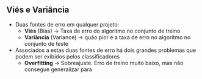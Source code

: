 ## Viés e Variância

- Duas fontes de erro em qualquer projeto:
	- **Viés** (Bias) -> Taxa de erro do algoritmo no conjunto de treino
	- **Variância** (Variance) -> quão pior é a taxa de erro no algoritmo no conjunto de teste
- Associados a estas duas fontes de erro há dois grandes problemas que podem ser exibidos pelos classificadores
	- **Overfitting** -> Sobreajuste. Erro de treino muito baixo, mas não consegue generalizar para  